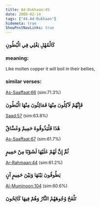 ```yaml
---
title: Ad-Dukhaan:45
date: 2008-02-14
tags: ["44.Ad-Dukhaan"]
hidemeta: true 
ShowPostNavLinks: true 
---
```

### كَالْمُهْلِ يَغْلِي فِي الْبُطُونِ
### meaning: 
Like molten copper it will boil in their bellies,
### similar verses: 

[As-Saaffaat:66](/37/66) (sim:71.3%)

### فَإِنَّهُمْ لَآكِلُونَ مِنْهَا فَمَالِئُونَ مِنْهَا الْبُطُونَ

[Saad:57](/38/57) (sim:63.8%)

### هَٰذَا فَلْيَذُوقُوهُ حَمِيمٌ وَغَسَّاقٌ

[As-Saaffaat:67](/37/67) (sim:61.7%)

### ثُمَّ إِنَّ لَهُمْ عَلَيْهَا لَشَوْبًا مِنْ حَمِيمٍ

[Ar-Rahmaan:44](/55/44) (sim:61.2%)

### يَطُوفُونَ بَيْنَهَا وَبَيْنَ حَمِيمٍ آنٍ

[Al-Muminoon:104](/23/104) (sim:60.6%)

### تَلْفَحُ وُجُوهَهُمُ النَّارُ وَهُمْ فِيهَا كَالِحُونَ
